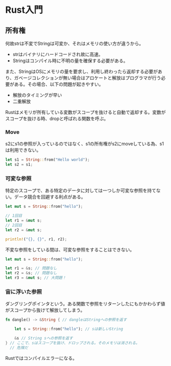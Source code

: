 # Rust入門

## 所有権

何故strは不変でStringは可変か、それはメモリの使い方が違うから。

- strはバイナリにハードコードされ故に高速。
- Stringはコンパイル時に不明の量を確保する必要がある。	

また、StringはOSにメモリの量を要求し、利用し終わったら返却する必要があり、ガベージコレクションが無い場合はアロケートと解放はプログラマが行う必要がある。その場合、以下の問題が起きやすい。

- 解放のタイミングが早い
- 二重解放

Rustはメモリが所有している変数がスコープを抜けると自動で返却する。変数がスコープを抜ける時、dropと呼ばれる関数を呼ぶ。

### Move

s2にs1の参照が入っているのではなく、s1の所有権がs2にmoveしている為、s1は利用できない。

```rust
let s1 = String::from("Hello world");
let s2 = s1;
```

### 可変な参照

特定のスコープで、ある特定のデータに対しては一つしか可変な参照を持てない。データ競合を回避する利点がある。

```rust
let mut s = String::from("hello");

// 1回目
let r1 = &mut s;
// 2回目
let r2 = &mut s;

println!("{}, {}", r1, r2);

```

不変な参照をしている間は、可変な参照をすることはできない。

```rust
let mut s = String::from("hello");

let r1 = &s; // 問題なし
let r2 = &s; // 問題なし
let r3 = &mut s; // 大問題！

```

### 宙に浮いた参照

ダングリングポインタという。ある関数で参照をリターンしたにもかかわらず値がスコープから抜けて解放してしまう。

```rust
fn dangle() -> &String { // dangleはStringへの参照を返す

    let s = String::from("hello"); // sは新しいString

    &s // String sへの参照を返す
} // ここで、sはスコープを抜け、ドロップされる。そのメモリは消される。
  // 危険だ

```

Rustではコンパイルエラーになる。
